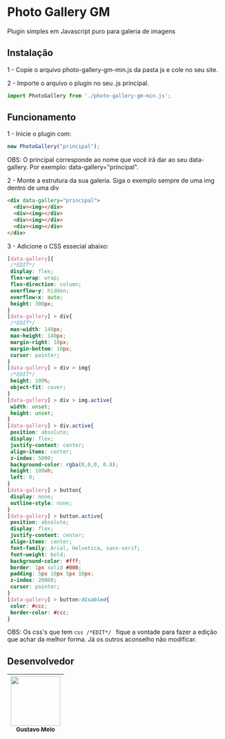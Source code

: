 # Photo Gallery GM
Plugin simples em Javascript puro para galeria de imagens

<h2>Instalação</h2>

1 - Copie o arquivo photo-gallery-gm-min.js da pasta js e cole no seu site.

2 - Importe o arquivo o plugin no seu .js principal. 
```js
import PhotoGallery from './photo-gallery-gm-min.js';
```

<h2>Funcionamento</h2>

1 - Inicie o plugin com:
```js
new PhotoGallery("principal");
```
OBS: O principal corresponde ao nome que você irá dar ao seu data-gallery. Por exemplo: data-gallery="principal".

2 - Monte a estrutura da sua galeria. Siga o exemplo sempre de uma img dentro de uma div

```html
<div data-gallery="principal">
  <div><img></div>
  <div><img></div>
  <div><img></div>
  <div><img></div>
</div>
```

3 - Adicione o CSS essecial abaixo:

```css
[data-gallery]{
 /*EDIT*/
 display: flex;
 flex-wrap: wrap;
 flex-direction: column;
 overflow-y: hidden;
 overflow-x: auto;
 height: 300px;
}
[data-gallery] > div{
 /*EDIT*/
 max-width: 140px;
 max-height: 140px;
 margin-right: 10px;
 margin-bottom: 10px;
 cursor: pointer;
}
[data-gallery] > div > img{
 /*EDIT*/
 height: 100%;
 object-fit: cover;
}
[data-gallery] > div > img.active{
 width: unset;
 height: unset;
}
[data-gallery] > div.active{
 position: absolute;
 display: flex;
 justify-content: center;
 align-items: center;
 z-index: 5000;
 background-color: rgba(0,0,0, 0.8);
 height: 100vh;
 left: 0;
}
[data-gallery] > button{
 display: none;
 outline-style: none;
}
[data-gallery] > button.active{
 position: absolute;
 display: flex;
 justify-content: center;
 align-items: center;
 font-family: Arial, Helvetica, sans-serif;
 font-weight: bold;
 background-color: #fff;
 border: 1px solid #000;
 padding: 5px 10px 5px 10px;
 z-index: 20000;
 cursor: pointer;
}
[data-gallery] > button:disabled{
 color: #ccc;
 border-color: #ccc;
}
```

OBS: Os css's que tem ```css /*EDIT*/ ``` fique a vontade para fazer a edição que achar da melhor forma. Já os outros aconselho não modificar. 

<h2>Desenvolvedor</h2>

[<img src="https://avatars.githubusercontent.com/u/67303534?v=4" width=115 > <br> <sub> Gustavo Melo </sub>](https://github.com/gustavomt3) |
| :---: |
